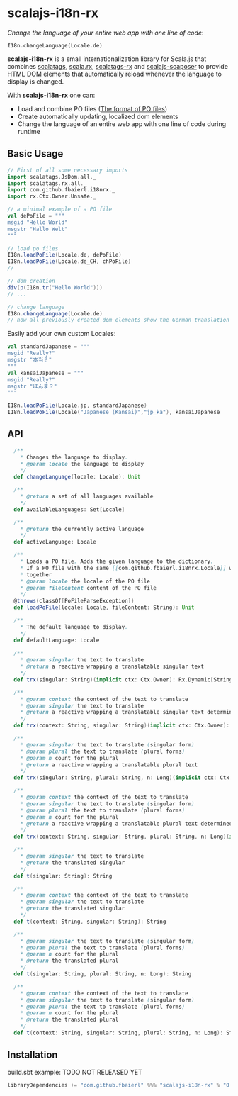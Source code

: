 # scalajs-i18n-rx

*Change the language of your entire web app with one line of code*:

```
I18n.changeLanguage(Locale.de)
````

**scalajs-i18n-rx** is a small internationalization library for Scala.js that combines 
[scalatags](https://github.com/lihaoyi/scalatags), 
[scala.rx](https://github.com/lihaoyi/scala.rx), 
[scalatags-rx](https://github.com/rtimush/scalatags-rx) and
[scalajs-scaposer](https://github.com/fbaierl/scalajs-scaposer)
 to provide HTML DOM elements that automatically reload whenever the language to display is changed.

With **scalajs-i18n-rx** one can:

- Load and combine PO files ([The format of PO files](https://www.gnu.org/software/gettext/manual/html_node/PO-Files.html))
- Create automatically updating, localized dom elements
- Change the language of an entire web app with one line of code during runtime

## Basic Usage

```scala
// First of all some necessary imports
import scalatags.JsDom.all._
import scalatags.rx.all._
import com.github.fbaierl.i18nrx._
import rx.Ctx.Owner.Unsafe._

```
````scala
// a minimal example of a PO file
val dePoFile = """
msgid "Hello World"
msgstr "Hallo Welt"
"""

// load po files
I18n.loadPoFile(Locale.de, dePoFile)
I18n.loadPoFile(Locale.de_CH, chPoFile)
// 

// dom creation
div(p(I18n.tr("Hello World")))
// ...

// change language
I18n.changeLanguage(Locale.de)
// now all previously created dom elements show the German translation
````

Easily add your own custom Locales: 

```scala
val standardJapanese = """
msgid "Really?"
msgstr "本当？"
"""
val kansaiJapanese = """
msgid "Really?"
msgstr "ほんま？"
"""

I18n.loadPoFile(Locale.jp, standardJapanese)
I18n.loadPoFile(Locale("Japanese (Kansai)","jp_ka"), kansaiJapanese
```

## API


```scala
  /**
    * Changes the language to display.
    * @param locale the language to display
    */
  def changeLanguage(locale: Locale): Unit

  /**
    * @return a set of all languages available
    */
  def availableLanguages: Set[Locale]

  /**
    * @return the currently active language
    */
  def activeLanguage: Locale

  /**
    * Loads a PO file. Adds the given language to the dictionary.
    * If a PO file with the same [[com.github.fbaierl.i18nrx.Locale]] was loaded before, the language files are merged
    * together
    * @param locale the locale of the PO file
    * @param fileContent content of the PO file
    */
  @throws(classOf[PoFileParseException])
  def loadPoFile(locale: Locale, fileContent: String): Unit

  /**
    * The default language to display.
    */
  def defaultLanguage: Locale
  
  /**
    * @param singular the text to translate
    * @return a reactive wrapping a translatable singular text
    */
  def trx(singular: String)(implicit ctx: Ctx.Owner): Rx.Dynamic[String]

  /**
    * @param context the context of the text to translate
    * @param singular the text to translate
    * @return a reactive wrapping a translatable singular text determined by a context
    */
  def trx(context: String, singular: String)(implicit ctx: Ctx.Owner): Rx.Dynamic[String]

  /**
    * @param singular the text to translate (singular form)
    * @param plural the text to translate (plural forms)
    * @param n count for the plural
    * @return a reactive wrapping a translatable plural text
    */
  def trx(singular: String, plural: String, n: Long)(implicit ctx: Ctx.Owner): Rx.Dynamic[String]

  /**
    * @param context the context of the text to translate
    * @param singular the text to translate (singular form)
    * @param plural the text to translate (plural forms)
    * @param n count for the plural
    * @return a reactive wrapping a translatable plural text determined by a context
    */
  def trx(context: String, singular: String, plural: String, n: Long)(implicit ctx: Ctx.Owner) : Rx.Dynamic[String]

  /**
    * @param singular the text to translate
    * @return the translated singular
    */
  def t(singular: String): String

  /**
    * @param context the context of the text to translate
    * @param singular the text to translate
    * @return the translated singular
    */
  def t(context: String, singular: String): String

  /**
    * @param singular the text to translate (singular form)
    * @param plural the text to translate (plural forms)
    * @param n count for the plural
    * @return the translated plural
    */
  def t(singular: String, plural: String, n: Long): String

  /**
    * @param context the context of the text to translate
    * @param singular the text to translate (singular form)
    * @param plural the text to translate (plural forms)
    * @param n count for the plural
    * @return the translated plural
    */
  def t(context: String, singular: String, plural: String, n: Long): String
```

## Installation

build.sbt example:
TODO NOT RELEASED YET
```scala
libraryDependencies += "com.github.fbaierl" %%% "scalajs-i18n-rx" % "0.1"
```